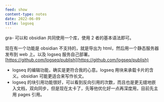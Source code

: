 ```yaml
---
feed: show
content-type: notes
date: 2022-06-09
title: logseq
---
```


gra- 可以和 obsidian 共同使用一个库，使用 2 者的基本语法即可。

  现在有一个功能是 obsidian 不支持的，就是导出为 html，然后用一个静态服务器发布到 web 上。以及 logseq 服务自己部署。[https://github.com/logseq/publish](https://github.com/logseq/publish)
- logseq 的编辑功能，确实是更符合我的心意。logseq 用块来承载卡片的含义。obsidian 可能更适合来写作长文。
- logseq 的块引用功能很好，可以看到反向引用的次数，而且也是更无缝地嵌入文档，双向同步，但是现在太卡了，先等他优化好一点再深度用，目前先主用 pages 引用。
